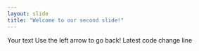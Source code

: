 ```yaml
---
layout: slide
title: "Welcome to our second slide!"
---
```

Your text
Use the left arrow to go back!
Latest code change line
